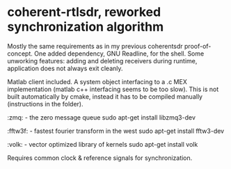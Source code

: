 # coherent-rtlsdr, reworked synchronization algorithm

Mostly the same requirements as in my previous coherentsdr proof-of-concept. One added dependency, GNU Readline, for the shell. Some unworking features: adding and deleting receivers during runtime, application does not always exit cleanly. 

Matlab client included. A system object interfacing to a .c MEX implementation (matlab c++ interfacing seems to be too slow). This is not built automatically by cmake, instead it has to be compiled manually (instructions in the folder).

:zmq: - the zero message queue
	sudo apt-get install libzmq3-dev

:fftw3f: - fastest fourier transform in the west
	sudo apt-get install fftw3-dev

:volk: - vector optimized library of kernels
	sudo apt-get install volk

Requires common clock & reference signals for synchronization.
